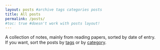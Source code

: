 ```yaml
---
layout: posts #archive tags categories posts
title: All posts
permalink: /posts/
#toc: true #doesn't work with posts layout!
---
```


A collection of notes, mainly from reading papers, sorted by date of entry.  
If you want, sort the posts by [tags](/tags/) or by [category](/categories/).








<!-- posts layout takes care of all of this:
<ul>
	{% for post in site.posts %}
	<li>
		<h2><a href="{{ post.url }}">{{ post.title }}</a></h2>
		<p>{{ post.date }}</p>
		<p>{{ post.excerpt }}</p>               
	</li>
  {% endfor %}
</ul>
-->
